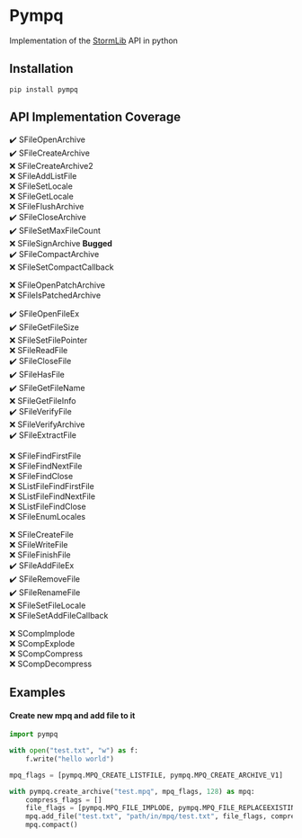 # Pympq
Implementation of the [StormLib](http://www.zezula.net/en/mpq/stormlib.html) API in python

## Installation
```
pip install pympq
```

## API Implementation Coverage
✔️ SFileOpenArchive  
✔️ SFileCreateArchive  
❌ SFileCreateArchive2  
❌ SFileAddListFile  
❌ SFileSetLocale  
❌ SFileGetLocale  
❌ SFileFlushArchive  
✔️ SFileCloseArchive  
✔️ SFileSetMaxFileCount  
❌ SFileSignArchive **Bugged**  
✔️ SFileCompactArchive  
❌ SFileSetCompactCallback  

❌ SFileOpenPatchArchive  
❌ SFileIsPatchedArchive  

✔️ SFileOpenFileEx  
✔️ SFileGetFileSize  
❌ SFileSetFilePointer  
❌ SFileReadFile  
✔️ SFileCloseFile  
✔️ SFileHasFile  
✔️ SFileGetFileName  
❌ SFileGetFileInfo  
✔️ SFileVerifyFile  
❌ SFileVerifyArchive  
✔️ SFileExtractFile  

❌ SFileFindFirstFile  
❌ SFileFindNextFile  
❌ SFileFindClose  
❌ SListFileFindFirstFile  
❌ SListFileFindNextFile  
❌ SListFileFindClose  
❌ SFileEnumLocales  

❌ SFileCreateFile  
❌ SFileWriteFile  
❌ SFileFinishFile  
✔️ SFileAddFileEx  
✔️ SFileRemoveFile  
✔️ SFileRenameFile  
❌ SFileSetFileLocale  
❌ SFileSetAddFileCallback  

❌ SCompImplode  
❌ SCompExplode  
❌ SCompCompress  
❌ SCompDecompress  

## Examples

#### Create new mpq and add file to it
```python
import pympq

with open("test.txt", "w") as f:
    f.write("hello world")

mpq_flags = [pympq.MPQ_CREATE_LISTFILE, pympq.MPQ_CREATE_ARCHIVE_V1]

with pympq.create_archive("test.mpq", mpq_flags, 128) as mpq:
    compress_flags = []
    file_flags = [pympq.MPQ_FILE_IMPLODE, pympq.MPQ_FILE_REPLACEEXISTING]
    mpq.add_file("test.txt", "path/in/mpq/test.txt", file_flags, compress_flags, [pympq.MPQ_COMPRESSION_NEXT_SAME])
    mpq.compact()
```
